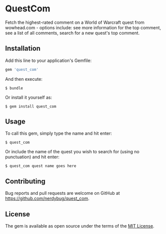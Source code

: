 # QuestCom

Fetch the highest-rated comment on a World of Warcraft quest from wowhead.com - options include: see more information for the top comment, see a list of all comments, search for a new quest's top comment.

## Installation

Add this line to your application's Gemfile:

```ruby
gem 'quest_com'
```

And then execute:

    $ bundle

Or install it yourself as:

    $ gem install quest_com

## Usage

To call this gem, simply type the name and hit enter:

    $ quest_com

Or include the name of the quest you wish to search for (using no punctuation) and hit enter:

    $ quest_com quest name goes here

## Contributing

Bug reports and pull requests are welcome on GitHub at https://github.com/nerdybug/quest_com.

## License

The gem is available as open source under the terms of the [MIT License](http://opensource.org/licenses/MIT).
